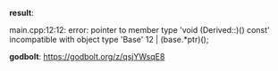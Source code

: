 **result**:
 
main.cpp:12:12: error: pointer to member type 'void (Derived::)() const' incompatible with object type 'Base'
   12 |     (base.*ptr)();
 
**godbolt**: https://godbolt.org/z/qsjYWsqE8